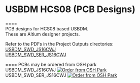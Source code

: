 # USBDM HCS08 (PCB Designs)  
====  
PCB designs for HCS08 based USBDM.  
These are Altium designer projects.  

Refer to the PDFs in the Project Outputs directories:  
<a href="https://github.com/podonoghue/usbdm-hcs08/blob/master/Hardware/USBDM_SWD_JS16CWJ/Project%20Outputs%20for%20USBDM_SWD_JS16CWJ/USBDM_SWD_JS16CWJ.pdf">USBDM_SWD_JS16CWJ</img></a>  
<a href="https://github.com/podonoghue/usbdm-hcs08/blob/master/Hardware/USBDM_SWD_SER_JS16CWJ/Project%20Outputs%20for%20USBDM_SWD_SER_JS16CWJ/USBDM_SWD_SER_JS16CWJ.pdf">USBDM_SWD_SER_JS16CWJ</img></a>  

====
PCBs may be ordered from OSH park  
USBDM_SWD_JS16CWJ
<a href="https://oshpark.com/shared_projects/2H4uI1h6"><img src="https://oshpark.com/assets/badge-5b7ec47045b78aef6eb9d83b3bac6b1920de805e9a0c227658eac6e19a045b9c.png" alt="Order from OSH Park"></img></a>
USBDM_SWD_SER_JS16CWJ 
<a href="https://oshpark.com/shared_projects/JSI8B6tb"><img src="https://oshpark.com/assets/badge-5b7ec47045b78aef6eb9d83b3bac6b1920de805e9a0c227658eac6e19a045b9c.png" alt="Order from OSH Park"></img></a>